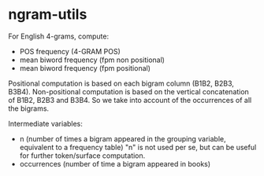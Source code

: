 # ngram-utils

For English 4-grams, compute:
- POS frequency (4-GRAM POS)
- mean biword frequency (fpm non positional)
- mean biword frequency (fpm positional)

Positional computation is based on each bigram column (B1B2, B2B3, B3B4).
Non-positional computation is based on the vertical concatenation of 
B1B2, B2B3 and B3B4. So we take into account of the occurrences of all the bigrams.

Intermediate variables:
- n (number of times a bigram appeared in the grouping variable, equivalent to a frequency table)
"n" is not used per se, but can be useful for further token/surface computation.
- occurrences (number of time a bigram appeared in books)
